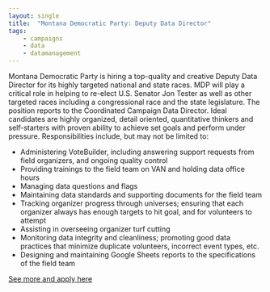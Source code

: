 ```yaml
---
layout: single
title:  "Montana Democratic Party: Deputy Data Director"
tags: 
    - campaigns
    - data
    - datamanagement
---
```


Montana Democratic Party is hiring a top-quality and creative Deputy Data Director for its highly targeted national and state races. MDP will play a critical role in helping to re-elect U.S.
Senator Jon Tester as well as other targeted races including a congressional race and the state legislature. The position reports to the Coordinated Campaign Data Director.
Ideal candidates are highly organized, detail oriented, quantitative thinkers and self-starters with proven ability to achieve set goals and perform under pressure.
Responsibilities include, but may not be limited to:

* Administering VoteBuilder, including answering support requests from field organizers, and ongoing quality control
* Providing trainings to the field team on VAN and holding data office hours
* Managing data questions and flags
* Maintaining data standards and supporting documents for the field team
* Tracking organizer progress through universes; ensuring that each organizer always has enough targets to hit goal, and for volunteers to attempt
* Assisting in overseeing organizer turf cutting
* Monitoring data integrity and cleanliness; promoting good data practices that minimize duplicate volunteers, incorrect event types, etc.
* Designing and maintaining Google Sheets reports to the specifications of the field team

[See more and apply here](https://drive.google.com/file/d/0B9_aAEjlRGgQVTRXVFVaQThkU2pENUVFMmR4MWswUmVhT3lv/view?usp=sharing)
	
